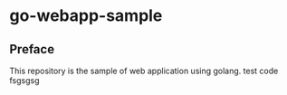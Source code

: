 # go-webapp-sample



## Preface
This repository is the sample of web application using golang.
test code 
fsgsgsg
